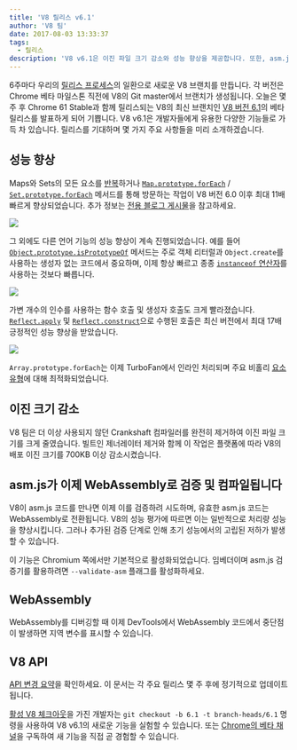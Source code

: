 ```yaml
---
title: 'V8 릴리스 v6.1'
author: 'V8 팀'
date: 2017-08-03 13:33:37
tags:
  - 릴리스
description: 'V8 v6.1은 이진 파일 크기 감소와 성능 향상을 제공합니다. 또한, asm.js는 이제 WebAssembly로 검증되고 컴파일됩니다.'
---
```

6주마다 우리의 [릴리스 프로세스](/docs/release-process)의 일환으로 새로운 V8 브랜치를 만듭니다. 각 버전은 Chrome 베타 마일스톤 직전에 V8의 Git master에서 브랜치가 생성됩니다. 오늘은 몇 주 후 Chrome 61 Stable과 함께 릴리스되는 V8의 최신 브랜치인 [V8 버전 6.1](https://chromium.googlesource.com/v8/v8.git/+log/branch-heads/6.1)의 베타 릴리스를 발표하게 되어 기쁩니다. V8 v6.1은 개발자들에게 유용한 다양한 기능들로 가득 차 있습니다. 릴리스를 기대하며 몇 가지 주요 사항들을 미리 소개하겠습니다.

<!--truncate-->
## 성능 향상

Maps와 Sets의 모든 요소를 [반복](http://exploringjs.com/es6/ch_iteration.html)하거나 [`Map.prototype.forEach`](https://developer.mozilla.org/en-US/docs/Web/JavaScript/Reference/Global_Objects/Map/forEach) / [`Set.prototype.forEach`](https://developer.mozilla.org/en-US/docs/Web/JavaScript/Reference/Global_Objects/Set/forEach) 메서드를 통해 방문하는 작업이 V8 버전 6.0 이후 최대 11배 빠르게 향상되었습니다. 추가 정보는 [전용 블로그 게시물](https://benediktmeurer.de/2017/07/14/faster-collection-iterators/)을 참고하세요.

![](/_img/v8-release-61/iterating-collections.svg)

그 외에도 다른 언어 기능의 성능 향상이 계속 진행되었습니다. 예를 들어 [`Object.prototype.isPrototypeOf`](https://developer.mozilla.org/en-US/docs/Web/JavaScript/Reference/Global_Objects/Object/isPrototypeOf) 메서드는 주로 객체 리터럴과 `Object.create`를 사용하는 생성자 없는 코드에서 중요하며, 이제 항상 빠르고 종종 [`instanceof` 연산자](https://developer.mozilla.org/en-US/docs/Web/JavaScript/Reference/Operators/instanceof)를 사용하는 것보다 빠릅니다.

![](/_img/v8-release-61/checking-prototype.svg)

가변 개수의 인수를 사용하는 함수 호출 및 생성자 호출도 크게 빨라졌습니다. [`Reflect.apply`](https://developer.mozilla.org/en-US/docs/Web/JavaScript/Reference/Global_Objects/Reflect/apply) 및 [`Reflect.construct`](https://developer.mozilla.org/en-US/docs/Web/JavaScript/Reference/Global_Objects/Reflect/construct)으로 수행된 호출은 최신 버전에서 최대 17배 긍정적인 성능 향상을 받았습니다.

![](/_img/v8-release-61/call-construct.svg)

`Array.prototype.forEach`는 이제 TurboFan에서 인라인 처리되며 주요 비홀리 [요소 유형](/blog/elements-kinds)에 대해 최적화되었습니다.

## 이진 크기 감소

V8 팀은 더 이상 사용되지 않던 Crankshaft 컴파일러를 완전히 제거하여 이진 파일 크기를 크게 줄였습니다. 빌트인 제너레이터 제거와 함께 이 작업은 플랫폼에 따라 V8의 배포 이진 크기를 700KB 이상 감소시켰습니다.

## asm.js가 이제 WebAssembly로 검증 및 컴파일됩니다

V8이 asm.js 코드를 만나면 이제 이를 검증하려 시도하며, 유효한 asm.js 코드는 WebAssembly로 전환됩니다. V8의 성능 평가에 따르면 이는 일반적으로 처리량 성능을 향상시킵니다. 그러나 추가된 검증 단계로 인해 초기 성능에서의 고립된 저하가 발생할 수 있습니다.

이 기능은 Chromium 쪽에서만 기본적으로 활성화되었습니다. 임베더이며 asm.js 검증기를 활용하려면 `--validate-asm` 플래그를 활성화하세요.

## WebAssembly

WebAssembly를 디버깅할 때 이제 DevTools에서 WebAssembly 코드에서 중단점이 발생하면 지역 변수를 표시할 수 있습니다.

## V8 API

[API 변경 요약](https://docs.google.com/document/d/1g8JFi8T_oAE_7uAri7Njtig7fKaPDfotU6huOa1alds/edit)을 확인하세요. 이 문서는 각 주요 릴리스 몇 주 후에 정기적으로 업데이트됩니다.

[활성 V8 체크아웃](/docs/source-code#using-git)을 가진 개발자는 `git checkout -b 6.1 -t branch-heads/6.1` 명령을 사용하여 V8 v6.1의 새로운 기능을 실험할 수 있습니다. 또는 [Chrome의 베타 채널](https://www.google.com/chrome/browser/beta.html)을 구독하여 새 기능을 직접 곧 경험할 수 있습니다.
